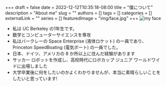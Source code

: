 +++ 
draft = false
date = 2022-12-12T10:35:18-08:00
title = "僕について"
description = "About me"
slug = ""
authors = []
tags = []
categories = []
externalLink = ""
series = []
featuredImage = "img/face.jpg"
+++
![my face](/img/face.jpg)
- 私は UC Berkeley の1年生です。
- 数学とコンピューターサイエンスを専攻
- 私はバークレーの Space Enterprise (液体ロケット) の一員であり、Princeton SpeedBoating (電気ボート) の一員でした。
- 日本、ドイツ、アメリカの 8 か所以上に住んだ経験があります
- サッカー ロボットを作成し、高校時代にロボカップ ジュニア ワールドワイドに出場しました
- 大学卒業後に何をしたいのかよくわかりませんが、本当に素晴らしいことをしたいと思っています!